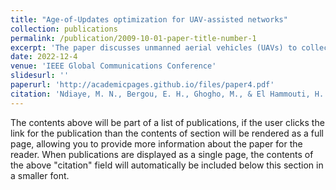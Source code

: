```yaml
---
title: "Age-of-Updates optimization for UAV-assisted networks"
collection: publications
permalink: /publication/2009-10-01-paper-title-number-1
excerpt: 'The paper discusses unmanned aerial vehicles (UAVs) to collect and relay data from IoT devices to the network, focusing on scenarios where timely data updates are crucial. The study optimizes the Age-of-Updates (AoU) to maximise data freshness by carefully scheduling UAV positions and user associations. Unlike previous works that use binary association parameters, this approach assumes devices send updates based on a probability distribution, optimizing the expected AoU under service and energy constraints. The non-convex problem is solved using an interior-point method, with simulation results demonstrating the proposed approach's effectiveness compared to binary association methods.'
date: 2022-12-4
venue: 'IEEE Global Communications Conference'
slidesurl: ''
paperurl: 'http://academicpages.github.io/files/paper4.pdf'
citation: 'Ndiaye, M. N., Bergou, E. H., Ghogho, M., & El Hammouti, H. (2022, December). Age-of-Updates optimization for UAV-assisted networks. In <i>GLOBECOM 2022-2022 IEEE Global Communications Conference</i> (pp. 450-455). IEEE.'
---
```


The contents above will be part of a list of publications, if the user clicks the link for the publication than the contents of section will be rendered as a full page, allowing you to provide more information about the paper for the reader. When publications are displayed as a single page, the contents of the above "citation" field will automatically be included below this section in a smaller font.
